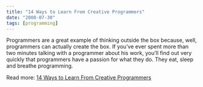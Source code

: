 ```yaml
---
title: "14 Ways to Learn From Creative Programmers"
date: "2008-07-30"
tags: [programming]
---
```


Programmers are a great example of thinking outside the box because, well, programmers can actually create the box. If you’ve ever spent more than two minutes talking with a programmer about his work, you’ll find out very quickly that programmers have a passion for what they do. They eat, sleep and breathe programming.

Read more: [14 Ways to Learn From Creative Programmers](http://lifedev.net/2008/07/programmer-creativity-boost/)
